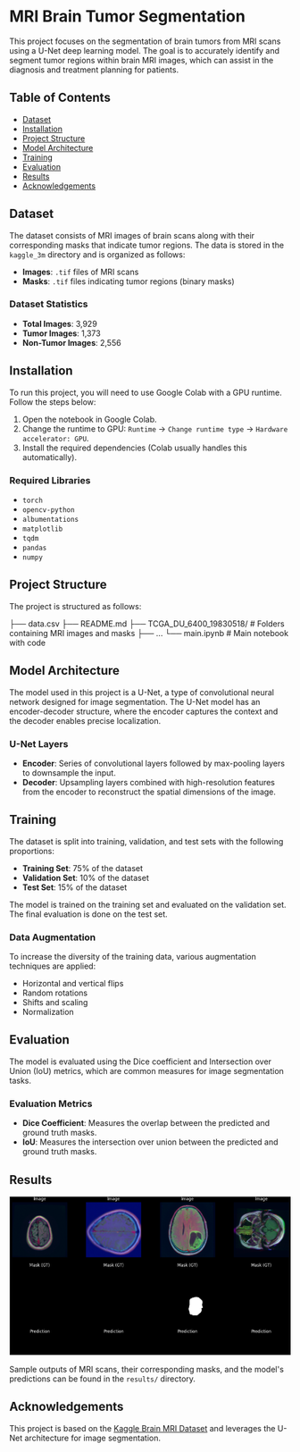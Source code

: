 # MRI Brain Tumor Segmentation

This project focuses on the segmentation of brain tumors from MRI scans using a U-Net deep learning model. The goal is to accurately identify and segment tumor regions within brain MRI images, which can assist in the diagnosis and treatment planning for patients.

## Table of Contents
- [Dataset](#dataset)
- [Installation](#installation)
- [Project Structure](#project-structure)
- [Model Architecture](#model-architecture)
- [Training](#training)
- [Evaluation](#evaluation)
- [Results](#results)
- [Acknowledgements](#acknowledgements)

## Dataset
The dataset consists of MRI images of brain scans along with their corresponding masks that indicate tumor regions. The data is stored in the `kaggle_3m` directory and is organized as follows:

- **Images**: `.tif` files of MRI scans
- **Masks**: `.tif` files indicating tumor regions (binary masks)

### Dataset Statistics
- **Total Images**: 3,929
- **Tumor Images**: 1,373
- **Non-Tumor Images**: 2,556

## Installation

To run this project, you will need to use Google Colab with a GPU runtime. Follow the steps below:

1. Open the notebook in Google Colab.
2. Change the runtime to GPU: `Runtime` -> `Change runtime type` -> `Hardware accelerator: GPU`.
3. Install the required dependencies (Colab usually handles this automatically).

### Required Libraries
- `torch`
- `opencv-python`
- `albumentations`
- `matplotlib`
- `tqdm`
- `pandas`
- `numpy`

## Project Structure
The project is structured as follows:

├── data.csv
├── README.md
├── TCGA_DU_6400_19830518/ # Folders containing MRI images and masks
├── ...
└── main.ipynb # Main notebook with code


## Model Architecture
The model used in this project is a U-Net, a type of convolutional neural network designed for image segmentation. The U-Net model has an encoder-decoder structure, where the encoder captures the context and the decoder enables precise localization.

### U-Net Layers
- **Encoder**: Series of convolutional layers followed by max-pooling layers to downsample the input.
- **Decoder**: Upsampling layers combined with high-resolution features from the encoder to reconstruct the spatial dimensions of the image.

## Training
The dataset is split into training, validation, and test sets with the following proportions:

- **Training Set**: 75% of the dataset
- **Validation Set**: 10% of the dataset
- **Test Set**: 15% of the dataset

The model is trained on the training set and evaluated on the validation set. The final evaluation is done on the test set.

### Data Augmentation
To increase the diversity of the training data, various augmentation techniques are applied:
- Horizontal and vertical flips
- Random rotations
- Shifts and scaling
- Normalization

## Evaluation
The model is evaluated using the Dice coefficient and Intersection over Union (IoU) metrics, which are common measures for image segmentation tasks.

### Evaluation Metrics
- **Dice Coefficient**: Measures the overlap between the predicted and ground truth masks.
- **IoU**: Measures the intersection over union between the predicted and ground truth masks.

## Results
![Capture](Capture.PNG)


Sample outputs of MRI scans, their corresponding masks, and the model's predictions can be found in the `results/` directory.

## Acknowledgements
This project is based on the [Kaggle Brain MRI Dataset](https://www.kaggle.com/sartajbhuvaji/brain-tumor-detection) and leverages the U-Net architecture for image segmentation.
